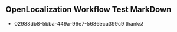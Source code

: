 ## OpenLocalization Workflow Test MarkDown
* 02988db8-5bba-449a-96e7-5686eca399c9 thanks!

<!--HONumber=Jul16_HO3-->


